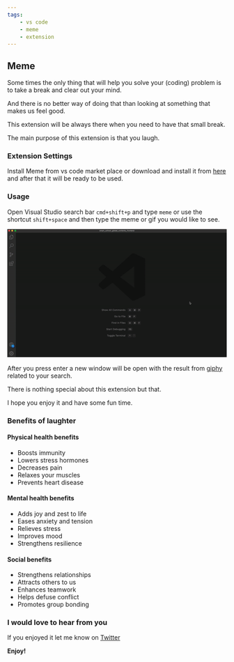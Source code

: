 ```yaml
---
tags:
    - vs code
    - meme
    - extension
---
```


## Meme

Some times the only thing that will help you solve your (coding) problem is to take a break and clear out your mind.

And there is no better way of doing that than looking at something that makes us feel good.

This extension will be always there when you need to have that small break.

The main purpose of this extension is that you laugh.

### Extension Settings

Install Meme from vs code market place or download and install it from [here](https://marketplace.visualstudio.com/items?itemName=MaxCode.meme) and after that it will be ready to be used.

### Usage

Open Visual Studio search bar `cmd+shift+p` and type `meme` or use the shortcut `shift+space` and then type the meme or gif you would like to see.

<div align="center">
  
![Alt Text](https://raw.githubusercontent.com/maxrpark/meme_vs_code_extension/main/image/demo.gif)
  
</div>

After you press enter a new window will be open with the result from [giphy](https://giphy.com/) related to your search.

There is nothing special about this extension but that.

I hope you enjoy it and have some fun time.

### Benefits of laughter

#### Physical health benefits

-   Boosts immunity
-   Lowers stress hormones
-   Decreases pain
-   Relaxes your muscles
-   Prevents heart disease

#### Mental health benefits

-   Adds joy and zest to life
-   Eases anxiety and tension
-   Relieves stress
-   Improves mood
-   Strengthens resilience

#### Social benefits

-   Strengthens relationships
-   Attracts others to us
-   Enhances teamwork
-   Helps defuse conflict
-   Promotes group bonding

### I would love to hear from you

If you enjoyed it let me know on [Twitter](https://twitter.com/MaxCodeJourney)

**Enjoy!**
